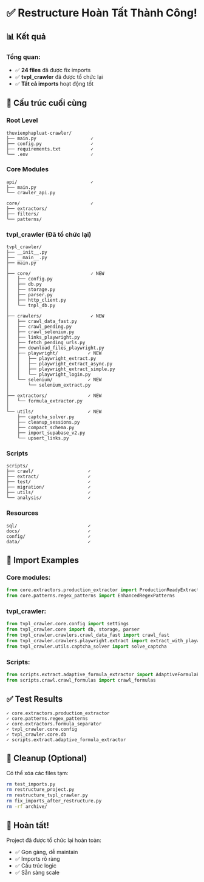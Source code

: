 # ✅ Restructure Hoàn Tất Thành Công!

## 📊 Kết quả

### Tổng quan:
- ✅ **24 files** đã được fix imports
- ✅ **tvpl_crawler** đã được tổ chức lại
- ✅ **Tất cả imports** hoạt động tốt

## 🎯 Cấu trúc cuối cùng

### Root Level
```
thuvienphapluat-crawler/
├── main.py                    ✓
├── config.py                  ✓
├── requirements.txt           ✓
└── .env                       ✓
```

### Core Modules
```
api/                           ✓
├── main.py
└── crawler_api.py

core/                          ✓
├── extractors/
├── filters/
└── patterns/
```

### tvpl_crawler (Đã tổ chức lại)
```
tvpl_crawler/
├── __init__.py
├── __main__.py
├── main.py
│
├── core/                      ✓ NEW
│   ├── config.py
│   ├── db.py
│   ├── storage.py
│   ├── parser.py
│   ├── http_client.py
│   └── tnpl_db.py
│
├── crawlers/                  ✓ NEW
│   ├── crawl_data_fast.py
│   ├── crawl_pending.py
│   ├── crawl_selenium.py
│   ├── links_playwright.py
│   ├── fetch_pending_urls.py
│   ├── download_files_playwright.py
│   ├── playwright/           ✓ NEW
│   │   ├── playwright_extract.py
│   │   ├── playwright_extract_async.py
│   │   ├── playwright_extract_simple.py
│   │   └── playwright_login.py
│   └── selenium/             ✓ NEW
│       └── selenium_extract.py
│
├── extractors/               ✓ NEW
│   └── formula_extractor.py
│
└── utils/                    ✓ NEW
    ├── captcha_solver.py
    ├── cleanup_sessions.py
    ├── compact_schema.py
    ├── import_supabase_v2.py
    └── upsert_links.py
```

### Scripts
```
scripts/
├── crawl/                    ✓
├── extract/                  ✓
├── test/                     ✓
├── migration/                ✓
├── utils/                    ✓
└── analysis/                 ✓
```

### Resources
```
sql/                          ✓
docs/                         ✓
config/                       ✓
data/                         ✓
```

## 📝 Import Examples

### Core modules:
```python
from core.extractors.production_extractor import ProductionReadyExtractor
from core.patterns.regex_patterns import EnhancedRegexPatterns
```

### tvpl_crawler:
```python
from tvpl_crawler.core.config import settings
from tvpl_crawler.core import db, storage, parser
from tvpl_crawler.crawlers.crawl_data_fast import crawl_fast
from tvpl_crawler.crawlers.playwright.extract import extract_with_playwright
from tvpl_crawler.utils.captcha_solver import solve_captcha
```

### Scripts:
```python
from scripts.extract.adaptive_formula_extractor import AdaptiveFormulaExtractor
from scripts.crawl.crawl_formulas import crawl_formulas
```

## ✅ Test Results

```
✓ core.extractors.production_extractor
✓ core.patterns.regex_patterns
✓ core.extractors.formula_separator
✓ tvpl_crawler.core.config
✓ tvpl_crawler.core.db
✓ scripts.extract.adaptive_formula_extractor
```

## 🧹 Cleanup (Optional)

Có thể xóa các files tạm:
```bash
rm test_imports.py
rm restructure_project.py
rm restructure_tvpl_crawler.py
rm fix_imports_after_restructure.py
rm -rf archive/
```

## 🎉 Hoàn tất!

Project đã được tổ chức lại hoàn toàn:
- ✅ Gọn gàng, dễ maintain
- ✅ Imports rõ ràng
- ✅ Cấu trúc logic
- ✅ Sẵn sàng scale
